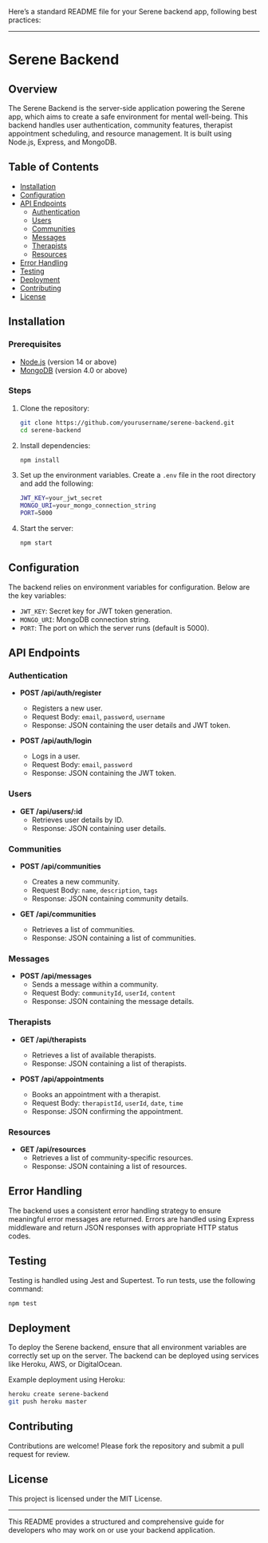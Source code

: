 Here’s a standard README file for your Serene backend app, following best practices:

---

# Serene Backend

## Overview

The Serene Backend is the server-side application powering the Serene app, which aims to create a safe environment for mental well-being. This backend handles user authentication, community features, therapist appointment scheduling, and resource management. It is built using Node.js, Express, and MongoDB.

## Table of Contents

- [Installation](#installation)
- [Configuration](#configuration)
- [API Endpoints](#api-endpoints)
  - [Authentication](#authentication)
  - [Users](#users)
  - [Communities](#communities)
  - [Messages](#messages)
  - [Therapists](#therapists)
  - [Resources](#resources)
- [Error Handling](#error-handling)
- [Testing](#testing)
- [Deployment](#deployment)
- [Contributing](#contributing)
- [License](#license)

## Installation

### Prerequisites

- [Node.js](https://nodejs.org/) (version 14 or above)
- [MongoDB](https://www.mongodb.com/) (version 4.0 or above)

### Steps

1. Clone the repository:
   ```bash
   git clone https://github.com/yourusername/serene-backend.git
   cd serene-backend
   ```

2. Install dependencies:
   ```bash
   npm install
   ```

3. Set up the environment variables. Create a `.env` file in the root directory and add the following:
   ```bash
   JWT_KEY=your_jwt_secret
   MONGO_URI=your_mongo_connection_string
   PORT=5000
   ```

4. Start the server:
   ```bash
   npm start
   ```

## Configuration

The backend relies on environment variables for configuration. Below are the key variables:

- `JWT_KEY`: Secret key for JWT token generation.
- `MONGO_URI`: MongoDB connection string.
- `PORT`: The port on which the server runs (default is 5000).

## API Endpoints

### Authentication

- **POST /api/auth/register**
  - Registers a new user.
  - Request Body: `email`, `password`, `username`
  - Response: JSON containing the user details and JWT token.

- **POST /api/auth/login**
  - Logs in a user.
  - Request Body: `email`, `password`
  - Response: JSON containing the JWT token.

### Users

- **GET /api/users/:id**
  - Retrieves user details by ID.
  - Response: JSON containing user details.

### Communities

- **POST /api/communities**
  - Creates a new community.
  - Request Body: `name`, `description`, `tags`
  - Response: JSON containing community details.

- **GET /api/communities**
  - Retrieves a list of communities.
  - Response: JSON containing a list of communities.

### Messages

- **POST /api/messages**
  - Sends a message within a community.
  - Request Body: `communityId`, `userId`, `content`
  - Response: JSON containing the message details.

### Therapists

- **GET /api/therapists**
  - Retrieves a list of available therapists.
  - Response: JSON containing a list of therapists.

- **POST /api/appointments**
  - Books an appointment with a therapist.
  - Request Body: `therapistId`, `userId`, `date`, `time`
  - Response: JSON confirming the appointment.

### Resources

- **GET /api/resources**
  - Retrieves a list of community-specific resources.
  - Response: JSON containing a list of resources.

## Error Handling

The backend uses a consistent error handling strategy to ensure meaningful error messages are returned. Errors are handled using Express middleware and return JSON responses with appropriate HTTP status codes.

## Testing

Testing is handled using Jest and Supertest. To run tests, use the following command:
```bash
npm test
```

## Deployment

To deploy the Serene backend, ensure that all environment variables are correctly set up on the server. The backend can be deployed using services like Heroku, AWS, or DigitalOcean.

Example deployment using Heroku:
```bash
heroku create serene-backend
git push heroku master
```

## Contributing

Contributions are welcome! Please fork the repository and submit a pull request for review.

## License

This project is licensed under the MIT License.

---

This README provides a structured and comprehensive guide for developers who may work on or use your backend application.